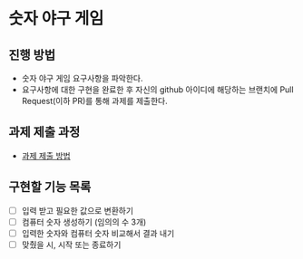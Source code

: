 # 숫자 야구 게임
## 진행 방법
* 숫자 야구 게임 요구사항을 파악한다.
* 요구사항에 대한 구현을 완료한 후 자신의 github 아이디에 해당하는 브랜치에 Pull Request(이하 PR)를 통해 과제를 제출한다.

## 과제 제출 과정
* [과제 제출 방법](https://github.com/next-step/nextstep-docs/tree/master/precourse)

## 구현할 기능 목록
- [ ] 입력 받고 필요한 값으로 변환하기
- [ ] 컴퓨터 숫자 생성하기  (임의의 수 3개)
- [ ] 입력한 숫자와 컴퓨터 숫자 비교해서 결과 내기 
- [ ] 맞췄을 시, 시작 또는 종료하기